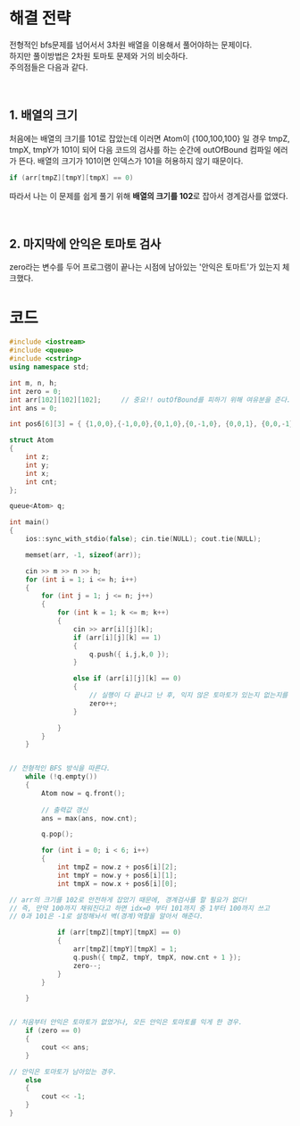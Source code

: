 # 해결 전략
전형적인 bfs문제를 넘어서서 3차원 배열을 이용해서 풀어야하는 문제이다.   
하지만 풀이방법은 2차원 토마토 문제와 거의 비슷하다.   
주의점들은 다음과 같다.   


</br>


## 1. 배열의 크기
처음에는 배열의 크기를 101로 잡았는데 이러면 Atom이 {100,100,100} 일 경우 tmpZ, tmpX, tmpY가 101이 되어 다음 코드의 검사를 하는 순간에 outOfBound 컴파일 에러가 뜬다. 배열의 크기가 101이면 인덱스가 101을 허용하지 않기 때문이다.

```c++
if (arr[tmpZ][tmpY][tmpX] == 0)
```

따라서 나는 이 문제를 쉽게 풀기 위해 **배열의 크기를 102**로 잡아서 경계검사를 없앴다. 

</br>

## 2. 마지막에 안익은 토마토 검사

zero라는 변수를 두어 프로그램이 끝나는 시점에 남아있는 '안익은 토마트'가 있는지 체크했다.

# 코드

```c++
#include <iostream>
#include <queue>
#include <cstring>
using namespace std;

int m, n, h;
int zero = 0;
int arr[102][102][102];		// 중요!! outOfBound를 피하기 위해 여유분을 준다.
int ans = 0;

int pos6[6][3] = { {1,0,0},{-1,0,0},{0,1,0},{0,-1,0}, {0,0,1}, {0,0,-1} };

struct Atom
{
	int z;
	int y;
	int x;
	int cnt;
};

queue<Atom> q;

int main()
{
	ios::sync_with_stdio(false); cin.tie(NULL); cout.tie(NULL);

	memset(arr, -1, sizeof(arr));

	cin >> m >> n >> h;
	for (int i = 1; i <= h; i++)
	{
		for (int j = 1; j <= n; j++)
		{
			for (int k = 1; k <= m; k++)
			{
				cin >> arr[i][j][k];
				if (arr[i][j][k] == 1)
				{
					q.push({ i,j,k,0 });
				}

				else if (arr[i][j][k] == 0)
				{
                    // 실행이 다 끝나고 난 후, 익지 않은 토마토가 있는지 없는지를 알기 위해.
					zero++;
				}

			}
		}
	}


// 전형적인 BFS 방식을 따른다.
	while (!q.empty())
	{
		Atom now = q.front();
        
        // 출력값 갱신
		ans = max(ans, now.cnt);

		q.pop();

		for (int i = 0; i < 6; i++)
		{
			int tmpZ = now.z + pos6[i][2];
			int tmpY = now.y + pos6[i][1];
			int tmpX = now.x + pos6[i][0];

// arr의 크기를 102로 안전하게 잡았기 때문에, 경계검사를 할 필요가 없다!
// 즉, 만약 100까지 채워진다고 하면 idx=0 부터 101까지 중 1부터 100까지 쓰고
// 0과 101은 -1로 설정해놔서 벽(경계)역햘을 알아서 해준다.

			if (arr[tmpZ][tmpY][tmpX] == 0)
			{
				arr[tmpZ][tmpY][tmpX] = 1;
				q.push({ tmpZ, tmpY, tmpX, now.cnt + 1 });
				zero--;
			}
		}

	}


// 처음부터 안익은 토마토가 없었거나, 모든 안익은 토마토를 익게 한 경우.
	if (zero == 0)
	{
		cout << ans;
	}

// 안익은 토마토가 남아있는 경우.
	else
	{
		cout << -1;
	}
}
```